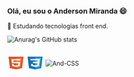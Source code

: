 ### Olá, eu sou o Anderson Miranda 😄

🌱 Estudando tecnologias front end.

![Anurag's GitHub stats](https://github-readme-stats.vercel.app/api?username=oandmiranda&show_icons=true&theme=dark)

<!-- Trecho de código / Tecnologias -->
<div style="display: inline_block"><br>
  <img align="center" alt="And-HTML" height="30" width="40" src="https://raw.githubusercontent.com/devicons/devicon/master/icons/html5/html5-original.svg">
  <img align="center" alt="And-CSS" height="30" width="40" src="https://raw.githubusercontent.com/devicons/devicon/master/icons/css3/css3-original.svg">
  <img align="center" alt="And-CSS" height="40" width="50" src="https://cdn.jsdelivr.net/gh/devicons/devicon/icons/bootstrap/bootstrap-original.svg" />
</div>
